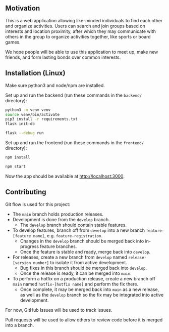 ## Motivation

This is a web application allowing like-minded individuals to find each other and organize activities. Users can search and join groups based on interests and location proximity, after which they may communicate with others in the group to organize activities together, like sports or board games.

We hope people will be able to use this application to meet up, make new friends, and form lasting bonds over common interests.

## Installation (Linux)

Make sure python3 and node/npm are installed.

Set up and run the backend (run these commands in the `backend/` directory):

```sh
python3 -m venv venv
source venv/bin/activate
pip3 install -r requirements.txt
flask init-db

flask --debug run
```

Set up and run the frontend (run these commands in the `frontend/` directory):

```sh
npm install

npm start
```

Now the app should be available at <http://localhost:3000>.

## Contributing

Git flow is used for this project:

- The `main` branch holds production releases.
- Development is done from the `develop` branch.
  - The `develop` branch should contain stable features.
- To develop features, branch off from `develop` into a new branch `feature-[feature name]`, e.g. `feature-registration`.
  - Changes in the `develop` branch should be merged back into in-progress feature branches.
  - Once the feature is stable and ready, merge back into `develop`.
- For releases, create a new branch from `develop` named `release-[version number]` to isolate it from active development.
  - Bug fixes in this branch should be merged back into `develop`.
  - Once the release is ready, it can be merged into `main`.
- To perform a hotfix on a production release, create a new branch off `main` named `hotfix-[hotfix name]` and perform the fix there.
  - Once complete, it may be merged back into `main` as a new release, as well as the `develop` branch so the fix may be integrated into active development.

For now, GitHub Issues will be used to track issues.

Pull requests will be used to allow others to review code before it is merged into a branch.
